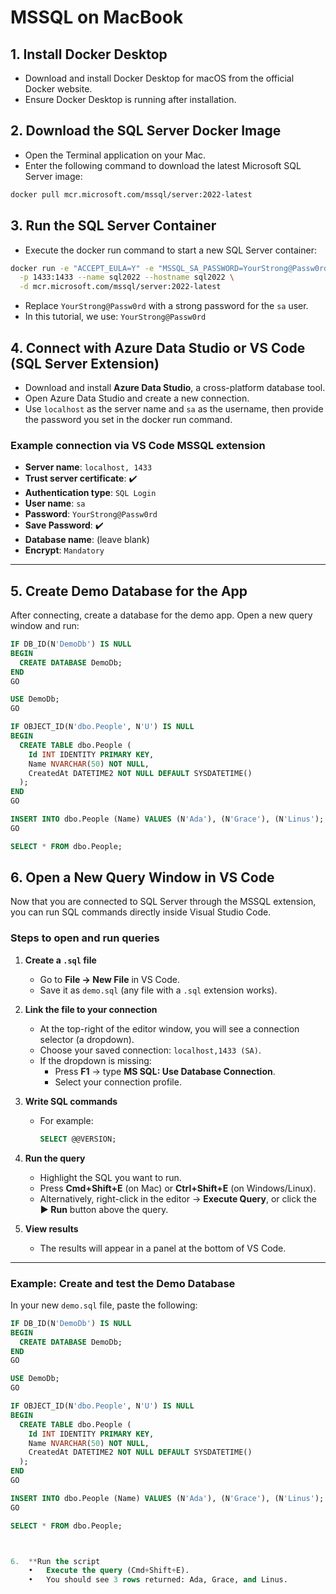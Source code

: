 # MSSQL on MacBook

## 1. Install Docker Desktop

- Download and install Docker Desktop for macOS from the official Docker website.
- Ensure Docker Desktop is running after installation.

## 2. Download the SQL Server Docker Image

- Open the Terminal application on your Mac.
- Enter the following command to download the latest Microsoft SQL Server image:

```bash
docker pull mcr.microsoft.com/mssql/server:2022-latest
```

## 3. Run the SQL Server Container

- Execute the docker run command to start a new SQL Server container:

```bash
docker run -e "ACCEPT_EULA=Y" -e "MSSQL_SA_PASSWORD=YourStrong@Passw0rd" \
  -p 1433:1433 --name sql2022 --hostname sql2022 \
  -d mcr.microsoft.com/mssql/server:2022-latest
```

- Replace `YourStrong@Passw0rd` with a strong password for the `sa` user.  
- In this tutorial, we use: `YourStrong@Passw0rd`

## 4. Connect with Azure Data Studio or VS Code (SQL Server Extension)

- Download and install **Azure Data Studio**, a cross-platform database tool.  
- Open Azure Data Studio and create a new connection.  
- Use `localhost` as the server name and `sa` as the username, then provide the password you set in the docker run command.

### Example connection via VS Code MSSQL extension

- **Server name**: `localhost, 1433`  
- **Trust server certificate**: ✔️  
- **Authentication type**: `SQL Login`  
- **User name**: `sa`  
- **Password**: `YourStrong@Passw0rd`  
- **Save Password**: ✔️  
- **Database name**: (leave blank)  
- **Encrypt**: `Mandatory`  

---

## 5. Create Demo Database for the App

After connecting, create a database for the demo app. Open a new query window and run:

```sql
IF DB_ID(N'DemoDb') IS NULL
BEGIN
  CREATE DATABASE DemoDb;
END
GO

USE DemoDb;
GO

IF OBJECT_ID(N'dbo.People', N'U') IS NULL
BEGIN
  CREATE TABLE dbo.People (
    Id INT IDENTITY PRIMARY KEY,
    Name NVARCHAR(50) NOT NULL,
    CreatedAt DATETIME2 NOT NULL DEFAULT SYSDATETIME()
  );
END
GO

INSERT INTO dbo.People (Name) VALUES (N'Ada'), (N'Grace'), (N'Linus');
GO

SELECT * FROM dbo.People;
```

## 6. Open a New Query Window in VS Code

Now that you are connected to SQL Server through the MSSQL extension, you can run SQL commands directly inside Visual Studio Code.

### Steps to open and run queries

1. **Create a `.sql` file**
   - Go to **File → New File** in VS Code.
   - Save it as `demo.sql` (any file with a `.sql` extension works).

2. **Link the file to your connection**
   - At the top-right of the editor window, you will see a connection selector (a dropdown).
   - Choose your saved connection: `localhost,1433 (SA)`.
   - If the dropdown is missing:
     - Press **F1** → type **MS SQL: Use Database Connection**.
     - Select your connection profile.

3. **Write SQL commands**
   - For example:
     ```sql
     SELECT @@VERSION;
     ```

4. **Run the query**
   - Highlight the SQL you want to run.
   - Press **Cmd+Shift+E** (on Mac) or **Ctrl+Shift+E** (on Windows/Linux).
   - Alternatively, right-click in the editor → **Execute Query**, or click the **▶ Run** button above the query.

5. **View results**
   - The results will appear in a panel at the bottom of VS Code.

---

### Example: Create and test the Demo Database

In your new `demo.sql` file, paste the following:

```sql
IF DB_ID(N'DemoDb') IS NULL
BEGIN
  CREATE DATABASE DemoDb;
END
GO

USE DemoDb;
GO

IF OBJECT_ID(N'dbo.People', N'U') IS NULL
BEGIN
  CREATE TABLE dbo.People (
    Id INT IDENTITY PRIMARY KEY,
    Name NVARCHAR(50) NOT NULL,
    CreatedAt DATETIME2 NOT NULL DEFAULT SYSDATETIME()
  );
END
GO

INSERT INTO dbo.People (Name) VALUES (N'Ada'), (N'Grace'), (N'Linus');
GO

SELECT * FROM dbo.People;



6.	**Run the script
	•	Execute the query (Cmd+Shift+E).
	•	You should see 3 rows returned: Ada, Grace, and Linus.